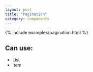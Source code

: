 ```yaml
---
layout: post
title: "Pagination"
category: components
---
```


{% include examples/pagination.html %}

## Can use:

- List
- Item

